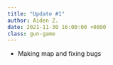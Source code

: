 ```yaml
---
title: "Update #1"
author: Aiden Z.
date: 2021-11-30 16:00:00 +0800 
class: gun-game
---
```


- Making map and fixing bugs
